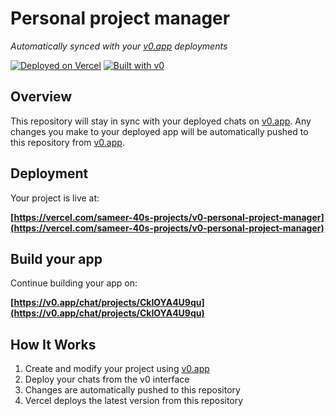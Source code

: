 # Personal project manager

*Automatically synced with your [v0.app](https://v0.app) deployments*

[![Deployed on Vercel](https://img.shields.io/badge/Deployed%20on-Vercel-black?style=for-the-badge&logo=vercel)](https://vercel.com/sameer-40s-projects/v0-personal-project-manager)
[![Built with v0](https://img.shields.io/badge/Built%20with-v0.app-black?style=for-the-badge)](https://v0.app/chat/projects/CkIOYA4U9qu)

## Overview

This repository will stay in sync with your deployed chats on [v0.app](https://v0.app).
Any changes you make to your deployed app will be automatically pushed to this repository from [v0.app](https://v0.app).

## Deployment

Your project is live at:

**[https://vercel.com/sameer-40s-projects/v0-personal-project-manager](https://vercel.com/sameer-40s-projects/v0-personal-project-manager)**

## Build your app

Continue building your app on:

**[https://v0.app/chat/projects/CkIOYA4U9qu](https://v0.app/chat/projects/CkIOYA4U9qu)**

## How It Works

1. Create and modify your project using [v0.app](https://v0.app)
2. Deploy your chats from the v0 interface
3. Changes are automatically pushed to this repository
4. Vercel deploys the latest version from this repository